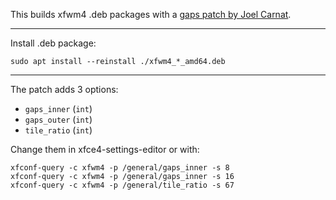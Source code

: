 This builds xfwm4 .deb packages with a [gaps patch by Joel Carnat](https://gitlab.xfce.org/xfce/xfwm4/-/issues/707).

---

Install .deb package:
```
sudo apt install --reinstall ./xfwm4_*_amd64.deb
```

---

The patch adds 3 options:
  - `gaps_inner` (`int`)
  - `gaps_outer` (`int`)
  - `tile_ratio` (`int`)

Change them in xfce4-settings-editor or with:
```
xfconf-query -c xfwm4 -p /general/gaps_inner -s 8
xfconf-query -c xfwm4 -p /general/gaps_inner -s 16
xfconf-query -c xfwm4 -p /general/tile_ratio -s 67
```
